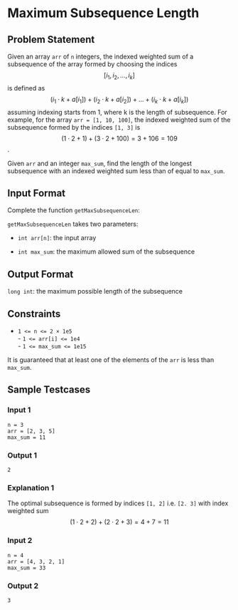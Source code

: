 # Maximum Subsequence Length

## Problem Statement

Given an array `arr` of `n` integers, the indexed weighted sum of a subsequence of the array formed by choosing the indices $$[i_1, i_2, ..., i_k]$$ is defined as $$(i_1 \cdot k + a[i_1]) + (i_2 \cdot k + a[i_2]) + ... + (i_k \cdot k + a[i_k])$$ assuming indexing starts from 1, where k is the length of subsequence. For example, for the array `arr = [1, 10, 100]`, the indexed weighted sum of the subsequence formed by the indices `[1, 3]` is $$(1 \cdot 2 + 1) + (3 \cdot 2 + 100) = 3 + 106 = 109$$.

Given `arr` and an integer `max_sum`, find the length of the longest subsequence with an indexed weighted sum less than of equal to `max_sum`.

## Input Format

Complete the function `getMaxSubsequenceLen`:

`getMaxSubsequenceLen` takes two parameters:

- `int arr[n]`: the input array

- `int max_sum`: the maximum allowed sum of the subsequence

## Output Format

`long int`: the maximum possible length of the subsequence

## Constraints

- `1 <= n <= 2 × 1e5`<br>- `1 <= arr[i] <= 1e4`<br>- `1 <= max_sum <= 1e15`

It is guaranteed that at least one of the elements of the `arr` is less than `max_sum`.

## Sample Testcases

### Input 1

```
n = 3
arr = [2, 3, 5]
max_sum = 11
```

### Output 1

```
2
```

### Explanation 1

The optimal subsequence is formed by indices `[1, 2]` i.e. `[2. 3]` with index weighted sum $$(1 \cdot 2 + 2) + (2 \cdot 2 + 3) = 4 + 7 = 11$$

### Input 2

```
n = 4
arr = [4, 3, 2, 1]
max_sum = 33
```

### Output 2

```
3
```
